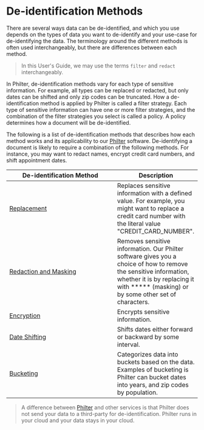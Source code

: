 # De-identification Methods

There are several ways data can be de-identified, and which you use depends on the types of data you want to de-identify and your use-case for de-identifying the data. The terminology around the different methods is often used interchangeably, but there are differences between each method.

> In this User's Guide, we may use the terms `filter` and `redact` interchangeably.

In Philter, de-identification methods vary for each type of sensitive information. For example, all types can be replaced or redacted, but only dates can be shifted and only zip codes can be truncated. How a de-identification method is applied by Philter is called a filter strategy. Each type of sensitive information can have one or more filter strategies, and the combination of the filter strategies you select is called a policy. A policy determines how a document will be de-identified.

The following is a list of de-identification methods that describes how each method works and its applicability to our [Philter](https://philterd.ai/philter/) software. De-identifying a document is likely to require a combination of the following methods. For instance, you may want to redact names, encrypt credit card numbers, and shift appointment dates.

<table><thead><tr><th width="268">De-identification Method</th><th>Description</th></tr></thead><tbody><tr><td><a href="replacement.md">Replacement</a></td><td>Replaces sensitive information with a defined value. For example, you might want to replace a credit card number with the literal value "CREDIT_CARD_NUMBER".</td></tr><tr><td><a href="redaction-and-masking.md">Redaction and Masking</a></td><td>Removes sensitive information. Our Philter software gives you a choice of how to remove the sensitive information, whether it is by replacing it with ***** (masking) or by some other set of characters.</td></tr><tr><td><a href="encryption.md">Encryption</a></td><td>Encrypts sensitive information.</td></tr><tr><td><a href="date-shifting.md">Date Shifting</a></td><td>Shifts dates either forward or backward by some interval.</td></tr><tr><td><a href="bucketing.md">Bucketing</a></td><td>Categorizes data into buckets based on the data. Examples of bucketing is Philter can bucket dates into years, and zip codes by population.</td></tr></tbody></table>

> A difference between [Philter](https://philterd.ai/philter/) and other services is that Philter does not send your data to a third-party for de-identification. Philter runs in your cloud and your data stays in your cloud.